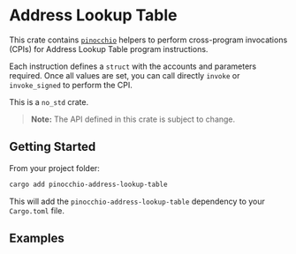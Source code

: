 # Address Lookup Table

This crate contains [`pinocchio`](https://crates.io/crates/pinocchio) helpers to perform cross-program invocations (CPIs) for Address Lookup Table program instructions.

Each instruction defines a `struct` with the accounts and parameters required. Once all values are set, you can call directly `invoke` or `invoke_signed` to perform the CPI.

This is a `no_std` crate.

> **Note:** The API defined in this crate is subject to change.

## Getting Started

From your project folder:

```bash
cargo add pinocchio-address-lookup-table
```

This will add the `pinocchio-address-lookup-table` dependency to your `Cargo.toml` file.

## Examples